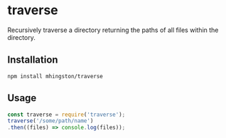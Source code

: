 # traverse

Recursively traverse a directory returning the paths of all files within the directory.

## Installation

    npm install mhingston/traverse
    
## Usage

```javascript
const traverse = require('traverse');
traverse('/some/path/name')
.then((files) => console.log(files));
